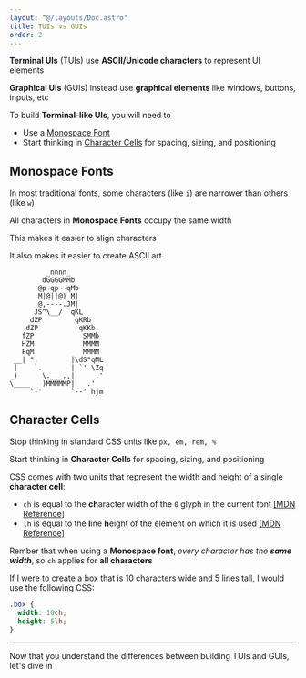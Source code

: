 ```yaml
---
layout: "@/layouts/Doc.astro"
title: TUIs vs GUIs
order: 2
---
```


**Terminal UIs** (TUIs) use **ASCII/Unicode characters** to represent UI elements

**Graphical UIs** (GUIs) instead use **graphical elements** like windows, buttons, inputs, etc

To build **Terminal-like UIs**, you will need to

- Use a [Monospace Font](#monospace-fonts)
- Start thinking in [Character Cells](#character-cells) for spacing, sizing, and positioning

## Monospace Fonts

In most traditional fonts, some characters (like `i`) are narrower than others (like `w`)

All characters in **Monospace Fonts** occupy the same width

This makes it easier to align characters

It also makes it easier to create ASCII art

```
         _nnnn_
        dGGGGMMb
       @p~qp~~qMb
       M|@||@) M|
       @,----.JM|
      JS^\__/  qKL
     dZP        qKRb
    dZP          qKKb
   fZP            SMMb
   HZM            MMMM
   FqM            MMMM
 __| ".        |\dS"qML
 |    `.       | `' \Zq
_)      \.___.,|     .'
\____   )MMMMMP|   .'
     `-'       `--' hjm
```

## Character Cells

Stop thinking in standard CSS units like `px, em, rem, %`

Start thinking in **Character Cells** for spacing, sizing, and positioning

CSS comes with two units that represent the width and height of a single **character cell**:

- `ch` is equal to the **ch**aracter width of the `0` glyph in the current font [[MDN Reference]](https://developer.mozilla.org/en-US/docs/Web/CSS/length#ch)
- `lh` is equal to the **l**ine **h**eight of the element on which it is used [[MDN Reference]](https://developer.mozilla.org/en-US/docs/Web/CSS/length#lh)

Rember that when using a **Monospace font**, _every character has the **same width**_, so `ch` applies for **all characters**

If I were to create a box that is 10 characters wide and 5 lines tall, I would use the following CSS:

```css
.box {
  width: 10ch;
  height: 5lh;
}
```

---

Now that you understand the differences between building TUIs and GUIs, let's dive in

